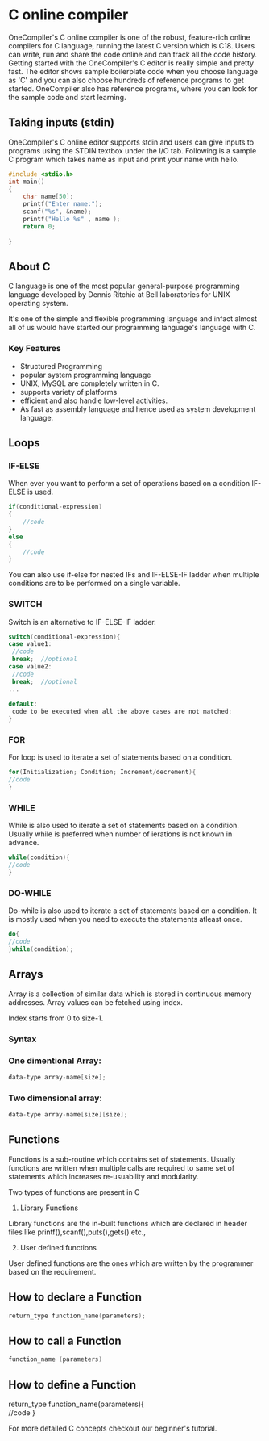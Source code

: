 # C online compiler
OneCompiler's C online compiler is one of the robust, feature-rich online compilers for C language, running the latest C version which is C18. Users can write, run and share the code online and can track all the code history. Getting started with the OneCompiler's C editor is really simple and pretty fast. The editor shows sample boilerplate code when you choose language as 'C' and you can also choose hundreds of reference programs to get started. OneCompiler also has reference programs, where you can look for the sample code and start learning.

## Taking inputs (stdin)
OneCompiler's C online editor supports stdin and users can give inputs to programs using the STDIN textbox under the I/O tab. Following is a sample C program which takes name as input and print your name with hello.

```c
#include <stdio.h>
int main()
{
    char name[50];
    printf("Enter name:");
    scanf("%s", &name);
    printf("Hello %s" , name );
    return 0;
    
}
```

## About C

C language is one of the most popular general-purpose programming language developed by Dennis Ritchie at Bell laboratories for UNIX operating system.

It's one of the simple and flexible programming language and infact almost all of us would have started our programming language's language with C.

### Key Features

* Structured Programming
* popular system programming language
* UNIX, MySQL are completely written in C.
* supports variety of platforms
* efficient and also handle low-level activities.
* As fast as assembly language and hence used as system development language.

## Loops

### IF-ELSE

When ever you want to perform a set of operations based on a condition IF-ELSE is used.

```c
if(conditional-expression)
{
    //code
}
else
{
    //code
}
```

You can also use if-else for nested IFs and IF-ELSE-IF ladder when multiple conditions are to be performed on a single variable.

### SWITCH

Switch is an alternative to IF-ELSE-IF ladder.

```c
switch(conditional-expression){    
case value1:    
 //code    
 break;  //optional  
case value2:    
 //code    
 break;  //optional  
...    
    
default:     
 code to be executed when all the above cases are not matched;    
} 
```
### FOR

For loop is used to iterate a set of statements based on a condition.

```c
for(Initialization; Condition; Increment/decrement){  
//code  
} 
```
### WHILE

While is also used to iterate a set of statements based on a condition. Usually while is preferred when number of ierations is not known in advance.

```c
while(condition){  
//code 
}  
```
### DO-WHILE
Do-while is also used to iterate a set of statements based on a condition. It is mostly used when you need to execute the statements atleast once.

```c
do{  
//code 
}while(condition); 
```

## Arrays

Array is a collection of similar data which is stored in continuous memory addresses. Array values can be fetched using index. 

Index starts from 0 to size-1.

### Syntax

### One dimentional Array:

```c
data-type array-name[size];
```

### Two dimensional array:
```c
data-type array-name[size][size];
```
## Functions

Functions is a sub-routine which contains set of statements. Usually functions are written when multiple calls are required to same set of statements which increases re-usuability and modularity.

Two types of functions are present in C

1. Library Functions

Library functions are the in-built functions which are declared in header files like printf(),scanf(),puts(),gets() etc.,

2. User defined functions

User defined functions are the ones which are written by the programmer based on the requirement.

## How to declare a Function

```c
return_type function_name(parameters);
```

## How to call a Function

```c
function_name (parameters)
```
## How to define a Function

return_type function_name(parameters){  
//code
}

For more detailed C concepts checkout our beginner's tutorial. 
